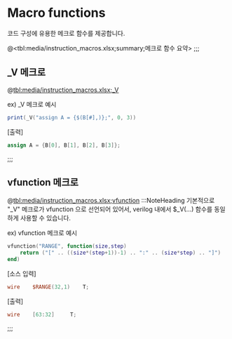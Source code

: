 # Macro functions

코드 구성에 유용한 메크로 함수를 제공합니다.

@<tbl:media/instruction_macros.xlsx;summary;메크로 함수 요약>
;;;

## _V 메크로
@<tbl:media/instruction_macros.xlsx;_V>
 
ex) _V 메크로 예시
```lua
print(_V("assign A = {$(B[#],)};", 0, 3))
```
[출력]
```verilog
assign A = {B[0], B[1], B[2], B[3]};
```
;;;

## vfunction 메크로
@<tbl:media/instruction_macros.xlsx;vfunction>
:::NoteHeading
기본적으로 "_V" 메크로가 vfunction 으로 선언되어 있어서, verilog 내에서 $_V(...) 함수를 동일하게 사용할 수 있습니다.
 
ex) vfunction 메크로 예시
```lua
vfunction("RANGE", function(size,step)
	return ("[" .. ((size*(step+1))-1) .. ":" .. (size*step) .. "]")
end)
```
[소스 입력]
```verilog
wire	$RANGE(32,1)	T;
```

[출력]
```verilog
wire	[63:32]		T;
```
;;;
